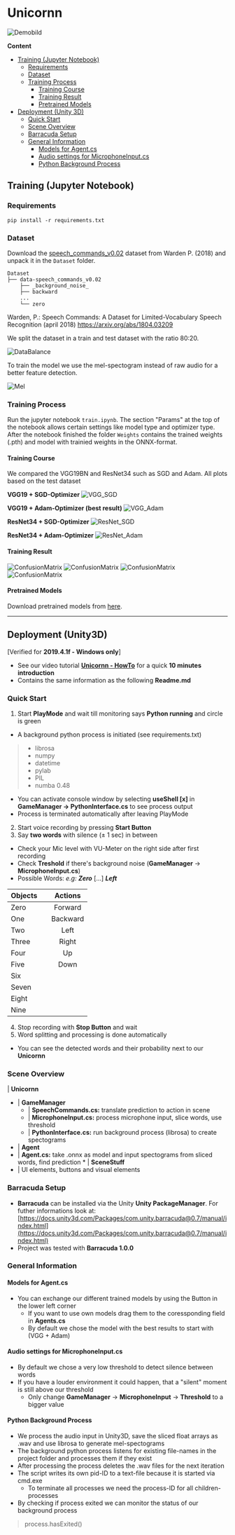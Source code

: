 # Unicornn

![Demobild](Docu/images/Unicornn.PNG)

**Content**
- [Training (Jupyter Notebook)](#training-(jupyter-notebook))
    - [Requirements](#requirements)
    - [Dataset](#dataset)
    - [Training Process](#training-process)
        - [Training Course](#training-course)
        - [Training Result](#Training-result)
        - [Pretrained Models](#pretrained-models)
- [Deployment (Unity 3D)](#deployment-(unity3d))
    - [Quick Start](#quick-start)
    - [Scene Overview](#scene-overview)
    - [Barracuda Setup](#barracuda-setup)
    - [General Information](#general-information)
        - [Models for Agent.cs](#models-for-agent.cs)
        - [Audio settings for MicrophoneInput.cs](#audio-settings-for-microphoneInput.cs)
        - [Python Background Process](#python-background-process)


## Training (Jupyter Notebook)

### Requirements

`pip install -r requirements.txt`

### Dataset

Download the [speech_commands_v0.02](http://download.tensorflow.org/data/speech_commands_v0.02.tar.gz) dataset from 
Warden P. (2018) and unpack it in the `Dataset` folder.

```
Dataset
├── data-speech_commands_v0.02
    ├── _background_noise_
    ├── backward
    ...
    └── zero
```

Warden, P.: Speech Commands: A Dataset for Limited-Vocabulary Speech Recognition (april 2018) https://arxiv.org/abs/1804.03209

We split the dataset in a train and test dataset with the ratio 80:20.

![DataBalance](Docu/images/DataBalance.png)

To train the model we use the mel-spectogram instead of raw audio for a better feature detection.

![Mel](Docu/images/Mel.png)

### Training Process

Run the jupyter notebook `train.ipynb`. The section "Params" at the top of the notebook allows certain settings like 
model type and optimizer type. After the notebook finished the folder `Weights` contains the trained weights (.pth) 
and model with trainied weights in the ONNX-format. 


#### Training Course 

We compared the VGG19BN and ResNet34 such as SGD and Adam.
All plots based on the test dataset

**VGG19 + SGD-Optimizer**
![VGG_SGD](Docu/images/Loss_Acc_VGG_SGD.png)

**VGG19 + Adam-Optimizer (best result)**
![VGG_Adam](Docu/images/Loss_Acc_VGG_Adam.png) 

**ResNet34 + SGD-Optimizer**
![ResNet_SGD](Docu/images/Loss_Acc_ResNet_SGD.png)

**ResNet34 + Adam-Optimizer**
![ResNet_Adam](Docu/images/Loss_Acc_ResNet_Adam.png)

#### Training Result

![ConfusionMatrix](Docu/images/Confusion-Matrix_VGG_SGD.png)
![ConfusionMatrix](Docu/images/Confusion-Matrix_VGG_Adam.png)
![ConfusionMatrix](Docu/images/Confusion-Matrix_ResNet_SGD.png)
![ConfusionMatrix](Docu/images/Confusion-Matrix_ResNet_Adam.png)

#### Pretrained Models

Download pretrained models from [here](https://fhd-my.sharepoint.com/:f:/g/personal/alexander_pech_study_hs-duesseldorf_de/EvkrOhMnV2FPg3neZAskSYMBLLowImHruOMhkVZpDKZKzw?e=chSJqx).


---
## Deployment (Unity3D)
[Verified for **2019.4.1f - Windows only**]
 * See our video tutorial **[Unicornn - HowTo](Docu/Demovideo.mp4)** for a quick **10 minutes introduction**
 * Contains the same information as the following **Readme.md**

### Quick Start 

1. Start **PlayMode** and wait till monitoring says **Python running** and circle is green
 - A background python process is initiated (see requirements.txt)
  > - librosa
  > - numpy
  > - datetime
  > - pylab
  > - PIL
  > - numba 0.48
 - You can activate console window by selecting **useShell [x]** in **GameManager -> PythonInterface.cs** to see process output
 - Process is terminated automatically after leaving PlayMode


2. Start voice recording by pressing **Start Button**
3. Say **two words** with silence (± 1 sec) in between
 - Check your Mic level with VU-Meter on the right side after first recording
 - Check **Treshold** if there's background noise (**GameManager** -> **MicrophoneInput.cs**)
 - Possible Words: *e.g:*  ***Zero*** [...] ***Left***

 |Objects| |Actions|
 |:------|:-:|:------:|
 |Zero| |Forward|
 |One| |Backward|
 |Two| |Left|
 |Three| |Right|
 |Four| |Up|
 |Five| |Down|
 |Six| ||
 |Seven| ||
 |Eight| ||
 |Nine| ||
4. Stop recording with **Stop Button** and wait
5. Word splitting and processing is done automatically
 - You can see the detected words and their probability next to our **Unicornn**

### Scene Overview

| **Unicornn**
* | **GameManager**
  * | **SpeechCommands.cs:** translate prediction to action in scene
  * | **MicrophoneInput.cs:** process microphone input, slice words, use threshold
  * | **PythonInterface.cs:** run background process (librosa) to create spectograms
* | **Agent**
 * | **Agent.cs:** take .onnx as model and input spectograms from sliced words, find prediction
* | **SceneStuff**
 * | UI elements, buttons and visual elements

### Barracuda Setup

- **Barracuda** can be installed via the Unity **Unity PackageManager**. For futher informations look at: [https://docs.unity3d.com/Packages/com.unity.barracuda@0.7/manual/index.html](https://docs.unity3d.com/Packages/com.unity.barracuda@0.7/manual/index.html)
- Project was tested with **Barracuda 1.0.0**

### General Information

#### Models for Agent.cs

- You can exchange our different trained models by using the Button in the lower left corner
  - If you want to use own models drag them to the coressponding field in **Agents.cs**
  - By default we chose the model with the best results to start with (VGG + Adam)

#### Audio settings for MicrophoneInput.cs

- By default we chose a very low threshold to detect silence between words
- If you have a louder environment it could happen, that a "silent" moment is still above our threshold
  - Only change **GameManager** -> **MicrophoneInput** -> **Threshold** to a bigger value

#### Python Background Process

- We process the audio input in Unity3D, save the sliced float arrays as .wav and use librosa to generate mel-spectograms
- The background python process listens for existing file-names in the project folder and processes them if they exist
 - After processing the process deletes the .wav files for the next iteration
 - The script writes its own pid-ID to a text-file because it is started via cmd.exe
   - To terminate all processes we need the process-ID for all children-processes
 - By checking if process exited we can monitor the status of our background process
 > process.hasExited()

